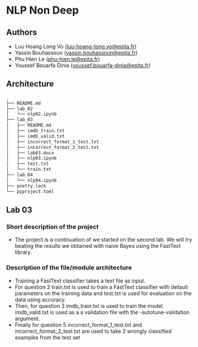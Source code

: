 # NLP Non Deep
## Authors
- Luu Hoang Long Vo (luu-hoang-long.vo@epita.fr)
- Yassin Bouhassoun (yassin.bouhassoun@epita.fr)
- Phu Hien Le (phu-hien.le@epita.fr)
- Youssef Bouarfa Dinia (youssef.bouarfa-dinia@epita.fr)

## Architecture

```bash
.
├── README.md
├── lab_02
│   └── nlp02.ipynb
├── lab_03
│   ├── README.md
│   ├── imdb_train.txt
│   ├── imdb_valid.txt
│   ├── incorrect_format_1_test.txt
│   ├── incorrect_format_2_test.txt
│   ├── lab03.docx
│   ├── nlp03.ipynb
│   ├── test.txt
│   └── train.txt
├── lab_04
│   └── nlp04.ipynb
├── poetry.lock
└── pyproject.toml
```

## Lab 03

### Short description of the project

- The project is a continuation of we started on the second lab. We will try beating the results we obtained with naive Bayes using the FastText library.

### Description of the file/module architecture

- Training a FastText classifier takes a text file as input.
- For question 2 train.txt is used to train a FastText classifier with default parameters on the training data and test.txt is used for evaluation on the data using accuracy. 
- Then, for question 3 imdb_train.txt is used to train the model. imdb_valid.txt is used as a a validation file with the -autotune-validation argument.
- Finally for question 5 incorrect_format_1_test.txt and incorrect_format_2_test.txt are used to take 2 wrongly classified examples from the test set
